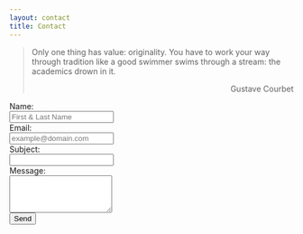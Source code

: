 ```yaml
---
layout: contact
title: Contact
---
```

> Only one thing has value: originality. You have to work your way through tradition like a good swimmer swims through a stream: the academics drown in it.
> <div style="text-align: right"> Gustave Courbet </div>

<script src="https://s.pageclip.co/v1/pageclip.js" charset="utf-8"></script>

<link rel="stylesheet" href="https://s.pageclip.co/v1/pageclip.css" media="screen">

<form class="form-horizontal" action="https://formsubmit.co/trishaahamed300@gmail.com" method="POST">
  
  <div class="form-group">
    <label for="name" class="col-sm-2 control-label">Name:</label>
    <div class="col-sm-10">
      <input type="text" class="form-control" id="name" name="name" placeholder="First & Last Name" value="" required />
    </div>
  </div>
  <div class="form-group">
    <label for="email" class="col-sm-2 control-label">Email:</label>
    <div class="col-sm-10">
      <input type="email" class="form-control" id="email" name="email" placeholder="example@domain.com" value="" required />
    </div>
  </div>
    <div class="form-group">
    <label for="department" class="col-sm-2 control-label">Subject:</label>
    <div class="col-sm-10">
      <input type="text" class="form-control" id="subject" name="subject" value="" required />
    </div>
  </div>
  <div class="form-group">
    <label for="message" class="col-sm-2 control-label">Message:</label>
    <div class="col-sm-10">
      <textarea class="form-control" rows="4" name="message" required></textarea>
    </div>
  </div>
  <div class="form-group">
    <div class="col-sm-10 col-sm-offset-2">
      <input id="submit" name="submit" type="submit" value="Send" class="btn btn-primary btn-sm">
    </div>
  </div>
  <input type="hidden" name="_next" value="https://tushara00.github.io">
  <input type="hidden" name="_captcha" value="false">
  
</form>


<script type="text/javascript">
let btn = document.getElementById('submit');
btn.onclick = function () {
    window.location.href = "https://tushara00.github.io/";
    console.log("submit clicked")
}
</script>
